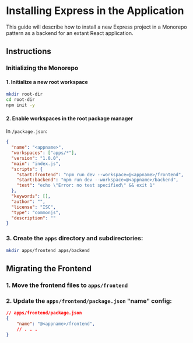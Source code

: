 # Installing Express in the Application
This guide will describe how to install a new Express project in a Monorepo pattern as a backend for an extant React application.

## Instructions
### Initializing the Monorepo
#### 1. Initialize a new root workspace 
```bash
mkdir root-dir
cd root-dir
npm init -y
```

#### 2. Enable workspaces in the root package manager
In `/package.json`:
```json
{
  "name": "<appname>",
  "workspaces": ["apps/*"],
  "version": "1.0.0",
  "main": "index.js",
  "scripts": {
    "start:frontend": "npm run dev --workspace=@<appname>/frontend",
    "start:backend": "npm run dev --workspace=@<appname>/backend",
    "test": "echo \"Error: no test specified\" && exit 1"
  },
  "keywords": [],
  "author": "",
  "license": "ISC",
  "type": "commonjs",
  "description": ""
}
```

### 3. Create the `apps` directory and subdirectories:
```bash
mkdir apps/frontend apps/backend
```

## Migrating the Frontend
### 1. Move the frontend files to `apps/frontend`

### 2. Update the `apps/frontend/package.json` "name" config:
```json
// apps/frontend/package.json
{
    "name": "@<appname>/frontend",
    // . . . 
}
```
